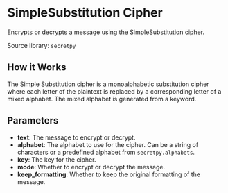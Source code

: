 
# SimpleSubstitution Cipher

Encrypts or decrypts a message using the SimpleSubstitution cipher.

Source library: `secretpy`

## How it Works

The Simple Substitution cipher is a monoalphabetic substitution cipher where each letter of the plaintext is replaced by a corresponding letter of a mixed alphabet. The mixed alphabet is generated from a keyword.

## Parameters

- **text**: The message to encrypt or decrypt.
- **alphabet**: The alphabet to use for the cipher. Can be a string of characters or a predefined alphabet from `secretpy.alphabets`.
- **key**: The key for the cipher.
- **mode**: Whether to encrypt or decrypt the message.
- **keep_formatting**: Whether to keep the original formatting of the message.
